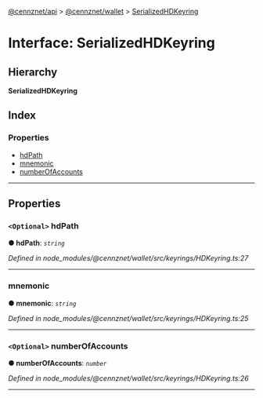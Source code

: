 [@cennznet/api](../README.md) > [@cennznet/wallet](../modules/_cennznet_wallet.md) > [SerializedHDKeyring](../interfaces/_cennznet_wallet.serializedhdkeyring.md)

# Interface: SerializedHDKeyring

## Hierarchy

**SerializedHDKeyring**

## Index

### Properties

* [hdPath](_cennznet_wallet.serializedhdkeyring.md#hdpath)
* [mnemonic](_cennznet_wallet.serializedhdkeyring.md#mnemonic)
* [numberOfAccounts](_cennznet_wallet.serializedhdkeyring.md#numberofaccounts)

---

## Properties

<a id="hdpath"></a>

### `<Optional>` hdPath

**● hdPath**: *`string`*

*Defined in node_modules/@cennznet/wallet/src/keyrings/HDKeyring.ts:27*

___
<a id="mnemonic"></a>

###  mnemonic

**● mnemonic**: *`string`*

*Defined in node_modules/@cennznet/wallet/src/keyrings/HDKeyring.ts:25*

___
<a id="numberofaccounts"></a>

### `<Optional>` numberOfAccounts

**● numberOfAccounts**: *`number`*

*Defined in node_modules/@cennznet/wallet/src/keyrings/HDKeyring.ts:26*

___

